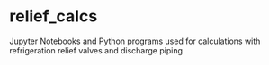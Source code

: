 # relief_calcs
Jupyter Notebooks and Python programs used for calculations with refrigeration relief valves and discharge piping
